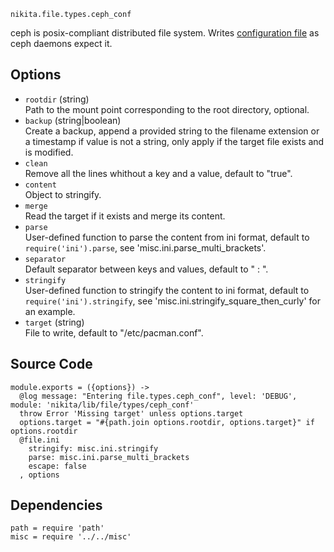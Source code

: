 
`nikita.file.types.ceph_conf`

ceph is posix-compliant distributed file system. Writes [configuration file][ceph-conf]
as ceph daemons expect it.

## Options

* `rootdir` (string)   
  Path to the mount point corresponding to the root directory, optional.
* `backup` (string|boolean)   
  Create a backup, append a provided string to the filename extension or a
  timestamp if value is not a string, only apply if the target file exists and
  is modified.
* `clean`   
  Remove all the lines whithout a key and a value, default to "true".
* `content`   
  Object to stringify.
* `merge`   
  Read the target if it exists and merge its content.
* `parse`   
  User-defined function to parse the content from ini format, default to
  `require('ini').parse`, see 'misc.ini.parse_multi_brackets'.
* `separator`   
  Default separator between keys and values, default to " : ".
* `stringify`   
  User-defined function to stringify the content to ini format, default to
  `require('ini').stringify`, see 'misc.ini.stringify_square_then_curly' for
  an example.
* `target` (string)   
  File to write, default to "/etc/pacman.conf".

## Source Code

    module.exports = ({options}) ->
      @log message: "Entering file.types.ceph_conf", level: 'DEBUG', module: 'nikita/lib/file/types/ceph_conf'
      throw Error 'Missing target' unless options.target
      options.target = "#{path.join options.rootdir, options.target}" if options.rootdir
      @file.ini
        stringify: misc.ini.stringify
        parse: misc.ini.parse_multi_brackets
        escape: false
      , options

## Dependencies

    path = require 'path'
    misc = require '../../misc'

[ceph-conf]:(http://docs.ceph.com/docs/jewel/rados/configuration/ceph-conf/)

